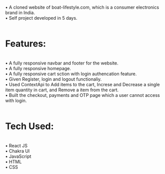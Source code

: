 • A cloned website of boat-lifestyle.com, which is a consumer electronics brand in India. <br>
• Self project developed in 5 days.
<br>
<br>

<h1>Features:</h1><br>
• A fully responsive navbar and footer for the website. <br>
• A fully responsive homepage. <br>
• A fully responsive cart sction with login authencation feature. <br>
• Given Register, login and logout functionaliy. <br>
• Used ContextApi to Add items to the cart, Increse and Decrease a single item quantity in cart, and Remove a item from the cart. <br>
• Built the checkout, payments and OTP page which a user cannot access with login.
<br>
<br>
<h1>Tech Used:</h1> <br>
• React JS<br>
• Chakra UI <br>
• JavaScript<br>
• HTML <br>
• CSS <br>

<br>
<br>
